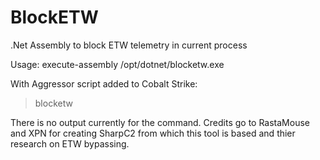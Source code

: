 # BlockETW
.Net Assembly to block ETW telemetry in current process

Usage: execute-assembly /opt/dotnet/blocketw.exe 

With Aggressor script added to Cobalt Strike:
> blocketw

There is no output currently for the command. 
Credits go to RastaMouse and XPN for creating SharpC2 from which this tool is based
and thier research on ETW bypassing.


